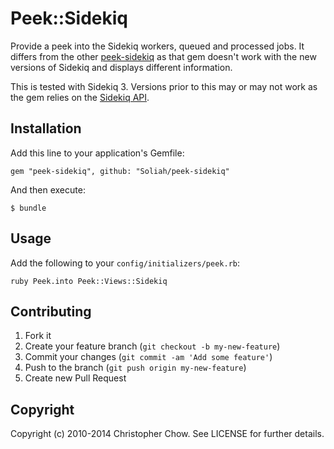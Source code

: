 # Peek::Sidekiq

Provide a peek into the Sidekiq workers, queued and processed jobs. It differs
from the other [peek-sidekiq](https://github.com/suranyami/peek-sidekiq) as
that gem doesn't work with the new versions of Sidekiq and displays different
information.

This is tested with Sidekiq 3. Versions prior to this may or may not work as
the gem relies on the [Sidekiq
API](https://github.com/mperham/sidekiq/wiki/API).

## Installation

Add this line to your application's Gemfile:

    gem "peek-sidekiq", github: "Soliah/peek-sidekiq"

And then execute:

    $ bundle

## Usage

Add the following to your `config/initializers/peek.rb`:

```ruby Peek.into Peek::Views::Sidekiq ```

## Contributing

1. Fork it
2. Create your feature branch (`git checkout -b my-new-feature`)
3. Commit your changes (`git commit -am 'Add some feature'`)
4. Push to the branch (`git push origin my-new-feature`)
5. Create new Pull Request

## Copyright

Copyright (c) 2010-2014 Christopher Chow. See LICENSE for further details.
